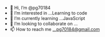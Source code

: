 - 👋 Hi, I’m @pg70184
- 👀 I’m interested in ...Learning to code
- 🌱 I’m currently learning ...JavaScript
- 💞️ I’m looking to collaborate on ...
- 📫 How to reach me ...pg70184@gmail.com


<!---
pg70184/pg70184 is a ✨ special ✨ repository because its `README.md` (this file) appears on your GitHub profile.
You can click the Preview link to take a look at your changes.
--->
